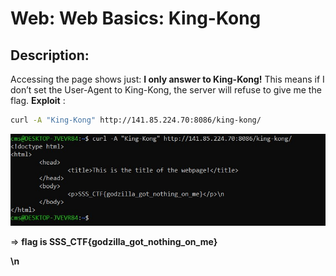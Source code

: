 # Web: Web Basics: King-Kong

## Description:

Accessing the page shows just: **I only answer to King-Kong!**
This means if I don’t set the User-Agent to King-Kong, the server will refuse to give me the
flag.
**Exploit** :

```bash
curl -A "King-Kong" http://141.85.224.70:8086/king-kong/
```

![image](https://github.com/andreipopescufilimon/SSS-Web-v12-Write-Ups/blob/main/SSS%20v12%20Session%2001/images-s1/king-kong.jpg)
  
=> **flag is SSS_CTF{godzilla_got_nothing_on_me}</p>\n**


